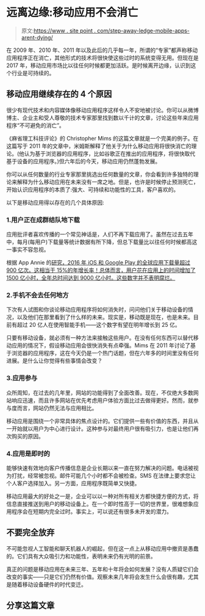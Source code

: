 # 远离边缘:移动应用不会消亡

> 原文:[https://www . site point . com/step-away-ledge-mobile-apps-arent-dying/](https://www.sitepoint.com/step-away-ledge-mobile-apps-arent-dying/)

在 2009 年、2010 年、2011 年以及此后的几乎每一年，所谓的“专家”都声称移动应用程序正在消亡，其他形式的技术将很快使这些过时的系统变得无用。但现在是 2017 年，移动应用市场比以往任何时候都更加活跃。是时候离开边缘，认识到这个行业是可持续的。

## 移动应用继续存在的 4 个原因

很少有现代技术和内容媒体像移动应用程序这样令人不安地被讨论。你可以从微博博主、企业主和受人尊敬的技术专家那里找到数以千计的文章，讨论这些年来应用程序“不可避免的消亡”。

《麻省理工科技评论》的 Christopher Mims 的这篇文章就是一个完美的例子。在这篇写于 2011 年的文章中，米姆斯解释了他关于为什么移动应用将很快消亡的理论。(他认为基于浏览器的应用程序，比如谷歌正在推出的应用程序，将很快取代基于设备的应用程序。)但六年后的今天，移动应用仍然蓬勃发展。

你可以从任何数量的行业专家那里挑选出任何数量的文章，你会看到许多独特的理论来解释为什么移动应用在未来没有一席之地。但是，也许是时候停止预测死亡，开始认识应用程序的本质了:强大、可持续和功能性的工具，客户喜欢的。

以下是移动应用得以存在的几个具体原因:

### 1.用户正在成群结队地下载

应用批评者喜欢传播的一个常见神话是，人们不再下载应用了。虽然在过去五年中，每月(每用户)下载量等统计数据有所下降，但总下载量比以往任何时候都高这一事实不容忽视。

根据 App Annie 的[研究，2016 年 iOS 和 Google Play 的全球应用下载量超过 900 亿次。这相当于 15%的年增长率！总体而言，用户花在应用上的时间增加了 1500 亿小时，全年总时间达到 9000 亿小时。这些数字并不表明腐烂。](https://www.appannie.com/en/insights/market-data/app-annie-2016-retrospective/)

### 2.手机不会去任何地方

下次有人试图和你谈论移动应用程序将如何消失时，问问他们关于移动设备的情况，以及他们在那里看到了什么样的未来。现实是，移动既是现在，也是未来。目前有超过 20 亿人在使用智能手机——这个数字有望在明年增长到 25 亿。

只要有移动设备，就必须有一种方法来接触这些用户。在没有任何东西可以替代移动应用的情况下，假设移动应用会很快消失有点牵强。Mims 在 2011 年讨论了基于浏览器的应用程序，这在今天仍是一个热门话题，但在六年多的时间里没有任何进展。是什么让你觉得有些事情会改变？

### 3.应用参与

众所周知，在过去的几年里，网站的功能得到了全面改善。现在，不仅绝大多数网站响应迅速，而且许多网站在优先考虑用户体验方面比过去做得更好。然而，就参与度而言，网站仍然无法与应用相比。

移动应用是围绕一个非常具体的焦点设计的。它们提供一些有价值的东西，并且从一开始就以用户为中心进行设计。这种参与对最终用户很有吸引力，也是让他们再次购买的原因。

### 4.应用是即时的

能够快速有效地向客户传播信息是企业长期以来一直在努力解决的问题。电话被视为打扰，经常被忽视。邮件可能几个小时都不会被检查。SMS 在法律上要求您让个人客户选择加入。另一方面，应用程序既简单又快捷。

移动应用最大的好处之一是，企业可以以一种对所有相关方都快捷方便的方式，将信息直接推送到用户的移动设备上。在一个即时性高于一切的世界里，很难想象应用程序会在短期内完全过时。事实上，可以说还有很多未开发的潜力。

## 不要完全放弃

不可能忽视人工智能和聊天机器人的崛起，但在这一点上从移动应用中撤资是愚蠢的。它们具有大众吸引力和功能性，表明未来仍有光明的前景。

真正的问题是移动应用在未来三年、五年和十年将会如何发展？没有人质疑它们会改变的事实——只是它们仍然有价值。观察未来几年将会发生什么会很有趣，尤其是随着移动设备硬件的时代变迁。

## 分享这篇文章